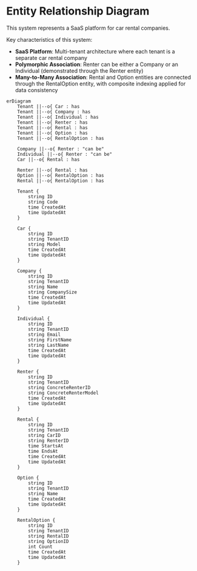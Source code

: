 # Entity Relationship Diagram

This system represents a SaaS platform for car rental companies.

Key characteristics of this system:

- **SaaS Platform**: Multi-tenant architecture where each tenant is a separate car rental company
- **Polymorphic Association**: Renter can be either a Company or an Individual (demonstrated through the Renter entity)
- **Many-to-Many Association**: Rental and Option entities are connected through the RentalOption entity, with composite indexing applied for data consistency

```mermaid
erDiagram
    Tenant ||--o{ Car : has
    Tenant ||--o{ Company : has
    Tenant ||--o{ Individual : has
    Tenant ||--o{ Renter : has
    Tenant ||--o{ Rental : has
    Tenant ||--o{ Option : has
    Tenant ||--o{ RentalOption : has

    Company ||--o{ Renter : "can be"
    Individual ||--o{ Renter : "can be"
    Car ||--o{ Rental : has

    Renter ||--o{ Rental : has
    Option ||--o{ RentalOption : has
    Rental ||--o{ RentalOption : has

    Tenant {
        string ID
        string Code
        time CreatedAt
        time UpdatedAt
    }

    Car {
        string ID
        string TenantID
        string Model
        time CreatedAt
        time UpdatedAt
    }

    Company {
        string ID
        string TenantID
        string Name
        string CompanySize
        time CreatedAt
        time UpdatedAt
    }

    Individual {
        string ID
        string TenantID
        string Email
        string FirstName
        string LastName
        time CreatedAt
        time UpdatedAt
    }

    Renter {
        string ID
        string TenantID
        string ConcreteRenterID
        string ConcreteRenterModel
        time CreatedAt
        time UpdatedAt
    }

    Rental {
        string ID
        string TenantID
        string CarID
        string RenterID
        time StartsAt
        time EndsAt
        time CreatedAt
        time UpdatedAt
    }

    Option {
        string ID
        string TenantID
        string Name
        time CreatedAt
        time UpdatedAt
    }

    RentalOption {
        string ID
        string TenantID
        string RentalID
        string OptionID
        int Count
        time CreatedAt
        time UpdatedAt
    }
```
